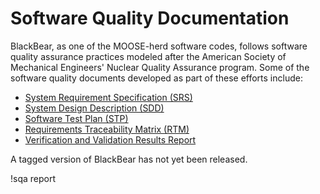 # Software Quality Documentation

BlackBear, as one of the MOOSE-herd software codes, follows software quality
assurance practices modeled after the American Society of Mechanical Engineers'
Nuclear Quality Assurance program. Some of the software quality documents
developed as part of these efforts include:

- [System Requirement Specification (SRS)](sqa/blackbear_srs.md)
- [System Design Description (SDD)](sqa/blackbear_sdd.md)
- [Software Test Plan (STP)](sqa/blackbear_stp.md)
- [Requirements Traceability Matrix (RTM)](sqa/blackbear_rtm.md)
- [Verification and Validation Results Report](sqa/blackbear_vvr.md)

A tagged version of BlackBear has not yet been released.

!sqa report
